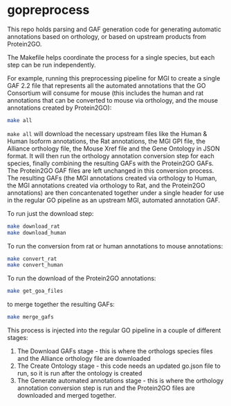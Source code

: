 # gopreprocess

This repo holds parsing and GAF generation code for generating automatic annotations based on orthology, or based on
upstream products from Protein2GO.

The Makefile helps coordinate the process for a single species, but each step can be run independently.

For example, running this preprocessing pipeline for MGI to create a single GAF 2.2 file that represents
all the automated annotations that the GO Consortium will consume for mouse (this includes the human and rat
annotations that can be converted to mouse via orthology, and the mouse annotations created by Protein2GO):

```bash
make all
```

`make all` will download the necessary upstream files like the Human & Human Isoform annotations, the Rat annotations,
the MGI GPI file, the Alliance orthology file, the Mouse Xref file and the Gene Ontology in JSON format. It will then
run the orthology annotation conversion step for each species, finally combining the resulting GAFs with the Protein2GO
GAFs. The Protein2GO GAF files are left unchanged in this conversion process. The resulting GAFs (the MGI annotations
created via orthology to Human, the MGI annotations created via orthology to Rat, and the Protein2GO annotations)
are then concantenated together under a single header for use in the regular GO pipeline as an upstream MGI, automated
annotation GAF.

To run just the download step:

```bash
make download_rat
make download_human
```

To run the conversion from rat or human annotations to mouse annotations:

```bash
make convert_rat
make convert_human
```

To run the download of the Protein2GO annotations:

```bash
make get_goa_files
```

to merge together the resulting GAFs:

```bash
make merge_gafs
```

This process is injected into the regular GO pipeline in a couple of different stages:

1) The Download GAFs stage - this is where the orthologs species files and the Alliance orthology file are downloaded
2) The Create Ontology stage - this code needs an updated go.json file to run, so it is run after the ontology is
   created
3) The Generate automated annotations stage - this is where the orthology annotation conversion step is run and the
   Protein2GO
   files are downloaded and merged together.
